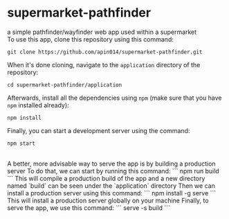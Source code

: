 # supermarket-pathfinder
a simple pathfinder/wayfinder web app used within a supermarket
<br>
To use this app, clone this repository using this command:
```
git clone https://github.com/apin014/supermarket-pathfinder.git
```
When it's done cloning, navigate to the `application` directory of the repository:
```
cd supermarket-pathfinder/application
```
Afterwards, install all the dependencies using `npm` (make sure that you have `npm` installed already):
```
npm install
```
Finally, you can start a development server using the command:
```
npm start
```
<br>
A better, more advisable way to serve the app is by building a production server
To do that, we can start by running this command:
```
npm run build
```
This will compile a production build of the app and a new directory named `build` can be seen under the `application` directory
Then we can install a production server using this command:
```
npm install -g serve
```
This will install a production server globally on your machine
Finally, to serve the app, we use this command:
```
serve -s build
```